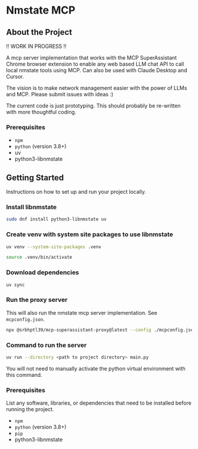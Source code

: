 # Nmstate MCP

## About the Project

!! WORK IN PROGRESS !!

A mcp server implementation that works with the MCP SuperAssistant Chrome browser extension to enable any web based LLM chat API to call local nmstate tools using MCP.
Can also be used with Claude Desktop and Cursor.

The vision is to make network management easier with the power of LLMs and MCP.
Please submit issues with ideas :)

The current code is just prototyping. This should probably be re-written with more thoughtful coding.

### Prerequisites

* `npm`
* `python` (version 3.8+)
* uv
* python3-libnmstate

## Getting Started

Instructions on how to set up and run your project locally.

### Install libnmstate

```bash
sudo dnf install python3-libnmstate uv
```

### Create venv with system site packages to use libnmstate

```bash
uv venv --system-site-packages .venv
```

```bash
source .venv/bin/activate
```

### Download dependencies

```bash
uv sync
```

### Run the proxy server

This will also run the nmstate mcp server implementation. See `mcpconfig.json`.

```bash
npx @srbhptl39/mcp-superassistant-proxy@latest --config ./mcpconfig.json
```

### Command to run the server

```bash
uv run --directory <path to project directory> main.py

```

You will not need to manually activate the python virtual environment with this command.

### Prerequisites

List any software, libraries, or dependencies that need to be installed before running the project.

* `npm`
* `python` (version 3.8+)
* `pip`
* python3-libnmstate
